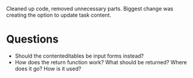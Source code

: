 Cleaned up code, removed unnecessary parts. Biggest change was creating the option to update task content.

# Questions
- Should the contenteditables be input forms instead?
- How does the return function work? What should be returned? Where does it go? How is it used?